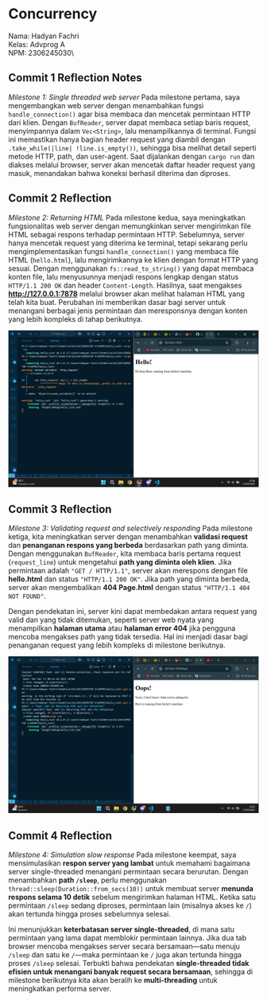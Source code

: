 # Concurrency
Nama: Hadyan Fachri\
Kelas: Advprog A\
NPM: 2306245030\

## Commit 1 Reflection Notes
*Milestone 1: Single threaded web server*
Pada milestone pertama, saya mengembangkan web server dengan menambahkan fungsi `handle_connection()` agar bisa membaca dan mencetak permintaan HTTP dari klien. Dengan `BufReader`, server dapat membaca setiap baris request, menyimpannya dalam `Vec<String>`, lalu menampilkannya di terminal. Fungsi ini memastikan hanya bagian header request yang diambil dengan `.take_while(|line| !line.is_empty())`, sehingga bisa melihat detail seperti metode HTTP, path, dan user-agent. Saat dijalankan dengan `cargo run` dan diakses melalui browser, server akan mencetak daftar header request yang masuk, menandakan bahwa koneksi berhasil diterima dan diproses.

## Commit 2 Reflection
*Milestone 2: Returning HTML*
Pada milestone kedua, saya meningkatkan fungsionalitas web server dengan memungkinkan server mengirimkan file HTML sebagai respons terhadap permintaan HTTP. Sebelumnya, server hanya mencetak request yang diterima ke terminal, tetapi sekarang perlu mengimplementasikan fungsi `handle_connection()` yang membaca file HTML (`hello.html`), lalu mengirimkannya ke klien dengan format HTTP yang sesuai. Dengan menggunakan `fs::read_to_string()` yang dapat membaca konten file, lalu menyusunnya menjadi respons lengkap dengan status `HTTP/1.1 200 OK` dan header `Content-Length`. Hasilnya, saat mengakses **http://127.0.0.1:7878** melalui browser akan melihat halaman HTML yang telah kita buat. Perubahan ini memberikan dasar bagi server untuk menangani berbagai jenis permintaan dan meresponsnya dengan konten yang lebih kompleks di tahap berikutnya.

![Commit 2 Screen capture](commit2.png)

## Commit 3 Reflection
*Milestone 3: Validating request and selectively responding* 
Pada milestone ketiga, kita meningkatkan server dengan menambahkan **validasi request** dan **penanganan respons yang berbeda** berdasarkan path yang diminta. Dengan menggunakan `BufReader`, kita membaca baris pertama request (`request_line`) untuk mengetahui **path yang diminta oleh klien**. Jika permintaan adalah `"GET / HTTP/1.1"`, server akan merespons dengan file **hello.html** dan status `"HTTP/1.1 200 OK"`. Jika path yang diminta berbeda, server akan mengembalikan **404 Page.html** dengan status `"HTTP/1.1 404 NOT FOUND"`.

Dengan pendekatan ini, server kini dapat membedakan antara request yang valid dan yang tidak ditemukan, seperti server web nyata yang menampilkan **halaman utama** atau **halaman error 404** jika pengguna mencoba mengakses path yang tidak tersedia. Hal ini menjadi dasar bagi penanganan request yang lebih kompleks di milestone berikutnya.

![Commit 3 Screen Capture](commit3.png)

## Commit 4 Reflection
*Milestone 4: Simulation slow response* 
Pada milestone keempat, saya mensimulasikan **respon server yang lambat** untuk memahami bagaimana server single-threaded menangani permintaan secara berurutan. Dengan menambahkan **path `/sleep`**, perlu menggunakan `thread::sleep(Duration::from_secs(10))` untuk membuat server **menunda respons selama 10 detik** sebelum mengirimkan halaman HTML. Ketika satu permintaan `/sleep` sedang diproses, permintaan lain (misalnya akses ke `/`) akan tertunda hingga proses sebelumnya selesai.

Ini menunjukkan **keterbatasan server single-threaded**, di mana satu permintaan yang lama dapat memblokir permintaan lainnya. Jika dua tab browser mencoba mengakses server secara bersamaan—satu menuju `/sleep` dan satu ke `/`—maka permintaan ke `/` juga akan tertunda hingga proses `/sleep` selesai. Terbukti bahwa pendekatan **single-threaded tidak efisien untuk menangani banyak request secara bersamaan**, sehingga di milestone berikutnya kita akan beralih ke **multi-threading** untuk meningkatkan performa server.